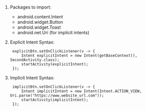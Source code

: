 1. Packages to import:
    - android.content.Intent
    - android.widget.Button 
    - android.widget.Toast
    - android.net.Uri (for implicit intents)

2. Explicit Intent Syntax:

        explicitBtn.setOnClickListener(v -> {
            Intent explicitIntent = new Intent(getBaseContext(), SecondActivity.class);
            startActivity(explicitIntent);
        });

3. Implicit Intent Syntax:

        implicitBtn.setOnClickListener(v -> {
            Intent implicitIntent = new Intent(Intent.ACTION_VIEW, Uri.parse("https://www.website_url.com"));
            startActivity(implicitIntent);
        });